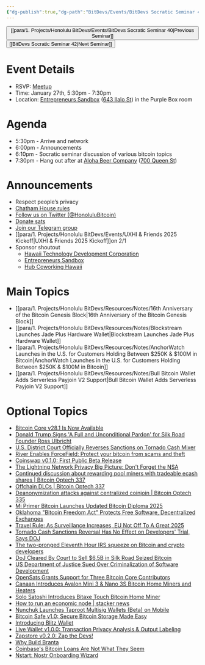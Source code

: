```yaml
---
{"dg-publish":true,"dg-path":"BitDevs/Events/BitDevs Socratic Seminar 41.md","permalink":"/bit-devs/events/bit-devs-socratic-seminar-41/","title":"BitDevs Socratic Seminar 41","tags":["bitdevs","bitcoin","resource","socratic-41"],"noteIcon":"3","created":"2025-01-06T19:41:23.919-10:00","updated":"2025-01-22T20:20:42.563-10:00"}
---
```




<button class="obsidian-button previous-seminar">[[para/1. Projects/Honolulu BitDevs/Events/BitDevs Socratic Seminar 40\|Previous Seminar]]</button> <button class="obsidian-button next-seminar">[[BitDevs Socratic Seminar 42\|Next Seminar]]</button>

# Event Details

- RSVP: [Meetup](https://www.meetup.com/honolulu-bitcoin/events/305472418)
- Time: January 27th, 5:30pm - 7:30pm
- Location: [Entrepreneurs Sandbox](https://sandboxhawaii.org/) ([643 Ilalo St](https://goo.gl/maps/3Zj38htV13iUn4dcA)) in the Purple Box room

# Agenda

- 5:30pm - Arrive and network  
- 6:00pm - Announcements
- 6:10pm - Socratic seminar discussion of various bitcoin topics
- 7:30pm - Hang out after at [Aloha Beer Company](https://alohabeer.com/) ([700 Queen St](https://g.co/kgs/Dw9qzS4))

# Announcements

- Respect people’s privacy
- [Chatham House rules](https://www.chathamhouse.org/about-us/chatham-house-rule)
- [Follow us on Twitter (@HonoluluBitcoin)](https://twitter.com/HonoluluBitcoin)
- [Donate sats](https://checkout.opennode.com/p/5dea6b7a-d33c-4fda-b54c-98f092814c7d)
- [Join our Telegram group](https://t.me/+Ho8M3ZAFmC5mY2Mx)
- [[para/1. Projects/Honolulu BitDevs/Events/UXHI & Friends 2025 Kickoff\|UXHI & Friends 2025 Kickoff]]on 2/1
- Sponsor shoutout
	- [Hawaii Technology Development Corporation](https://www.htdc.org/about/)
	- [Entrepreneurs Sandbox](https://sandboxhawaii.org/)
	- [Hub Coworking Hawaii](https://hubcoworkinghi.com/)

# Main Topics

- [[para/1. Projects/Honolulu BitDevs/Resources/Notes/16th Anniversary of the Bitcoin Genesis Block\|16th Anniversary of the Bitcoin Genesis Block]]
- [[para/1. Projects/Honolulu BitDevs/Resources/Notes/Blockstream Launches Jade Plus Hardware Wallet\|Blockstream Launches Jade Plus Hardware Wallet]]
- [[para/1. Projects/Honolulu BitDevs/Resources/Notes/AnchorWatch Launches in the U.S. for Customers Holding Between $250K & $100M in Bitcoin\|AnchorWatch Launches in the U.S. for Customers Holding Between $250K & $100M in Bitcoin]]
- [[para/1. Projects/Honolulu BitDevs/Resources/Notes/Bull Bitcoin Wallet Adds Serverless Payjoin V2 Support\|Bull Bitcoin Wallet Adds Serverless Payjoin V2 Support]]

# Optional Topics

- [Bitcoin Core v28.1 Is Now Available](https://www.nobsbitcoin.com/bitcoin-core-v28-1/)
- [Donald Trump Signs 'A Full and Unconditional Pardon' for Silk Road Founder Ross Ulbricht](https://www.nobsbitcoin.com/donald-trump-frees-ross/)
- [U.S. District Court Officially Reverses Sanctions on Tornado Cash Mixer](https://www.nobsbitcoin.com/u-s-district-court-officially-reverses-sanctions-on-tornado-cash-mixer/) 
- [River Enables ForceField: Protect your bitcoin from scams and theft](https://blog.river.com/forcefield/) 
- [Coinswap v0.1.0: First Public Beta Release](https://www.nobsbitcoin.com/coinswap-v0-1-0/) 
- [The Lightning Network Privacy Big Picture: Don't Forget the NSA](https://bitcoinmagazine.com/takes/the-lightning-network-privacy-big-picture-dont-forget-the-nsa)
- [Continued discussion about rewarding pool miners with tradeable ecash shares | Bitcoin Optech 337](https://bitcoinops.org/en/newsletters/2025/01/17/#continued-discussion-about-rewarding-pool-miners-with-tradeable-ecash-shares)
- [Offchain DLCs | Bitcoin Optech 337](https://bitcoinops.org/en/newsletters/2025/01/17/#offchain-dlcs)
- [Deanonymization attacks against centralized coinjoin | Bitcoin Optech 335](https://bitcoinops.org/en/newsletters/2025/01/03/#deanonymization-attacks-against-centralized-coinjoin)
- [Mi Primer Bitcoin Launches Updated Bitcoin Diploma 2025](https://www.nobsbitcoin.com/mi-primer-bitcoin-launches-updated-bitcoin-diploma-2025/) 
- [Oklahoma "Bitcoin Freedom Act" Protects Free Software, Decentralized Exchanges](https://www.therage.co/oklahoma-bitcoin-bill/)
- [Travel Rule: As Surveillance Increases, EU Not Off To A Great 2025](https://www.therage.co/travel-rule-crypto-surveillance/)
- [Tornado Cash Sanctions Reversal Has No Effect on Developers' Trial, Says DOJ](https://www.nobsbitcoin.com/tornado-cash-sanctions-reversal-has-no-effect-on-developers-trial-says-doj/)
- [The two-pronged Eleventh Hour IRS squeeze on Bitcoin and crypto developers](https://www.therage.co/the-biden-irss-two-pronged-2/) 
- [DoJ Cleared By Court to Sell $6.5B in Silk Road Seized Bitcoin](https://bitcoinnews.com/legal/seized-bitcoin-silk-road-doj-cleared-court/)
- [US Department of Justice Sued Over Criminalization of Software Development](https://www.nobsbitcoin.com/doj-sued-over-criminalization-of-software-development/)
- [OpenSats Grants Support for Three Bitcoin Core Contributors](https://www.nobsbitcoin.com/opensats-grants-support-for-three-bitcoin-core-contributors/)
- [Canaan Introduces Avalon Mini 3 & Nano 3S Bitcoin Home Miners and Heaters](https://www.nobsbitcoin.com/canaan-introduces-avalon-mini-3-nano-3s-bitcoin-home-miners-and-heaters/)
- [Solo Satoshi Introduces Bitaxe Touch Bitcoin Home Miner](https://www.nobsbitcoin.com/solo-satoshi-introduces-bitaxe-touch-bitcoin-home-miner/)
- [How to run an economic node | stacker news](https://stacker.news/items/842044)
- [Nunchuk Launches Taproot Multisig Wallets (Beta) on Mobile](https://www.nobsbitcoin.com/nunchuk-launches-taproot-multisig-wallets-beta-on-mobile/) 
- [Bitcoin Safe v1.0: Secure Bitcoin Storage Made Easy](https://www.nobsbitcoin.com/bitcoin-safe-v1-0/)
- [Introducing Blitz Wallet](https://blitz-wallet.com/pages/blog/introducing-blitz-wallet/) 
- [Live Wallet v1.0.0: Transaction Privacy Analysis & Output Labeling](https://www.nobsbitcoin.com/live-wallet-v1-0-0/)
- [Zapstore v0.2.0: Zap the Devs!](https://www.nobsbitcoin.com/zapstore-v0-2-0/)
- [Why Build Branta](https://www.branta.pro/blog/why-build-branta)
- [Coinbase's Bitcoin Loans Are Not What They Seem](https://bitcoinmagazine.com/takes/coinbases-bitcoin-loans-are-not-what-they-seem)
- [Nstart: Nostr Onboarding Wizard](https://www.nobsbitcoin.com/nstart-nostr-onboarding-wizard/)

